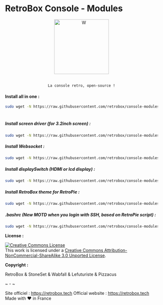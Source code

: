 


# RetroBox Console - Modules
<div align="center" color="#0094D2">
	<img src="https://static.retrobox.tech/img/logo/illustration.png" height="180" alt="W" /><br><br>

    La console retro, open-source !
</div>

#### Install all in one :

```bash
sudo wget -N https://raw.githubusercontent.com/retrobox/console-modules/master/allinone.sh && sudo chmod +x /home/pi/allinone.sh && sudo ./allinone.sh
```
#

##### Install screen driver (for 3.2inch screen) :
```bash
sudo wget -N https://raw.githubusercontent.com/retrobox/console-modules/master/installdisplaydriver.sh && sudo chmod +x /home/pi/installscreen.sh && sudo ./installscreen.sh
```

##### Install Websocket :
```bash
sudo wget -N https://raw.githubusercontent.com/retrobox/console-modules/master/installwebsocket.sh && sudo chmod +x /home/pi/installwebsocket.sh && sudo ./installwebsocket.sh
```

##### Install displaySwitch (HDMI or lcd display) :
```bash
sudo wget -N https://raw.githubusercontent.com/retrobox/console-modules/master/installdisplayswitch.sh && sudo chmod +x /home/pi/installdisplayswitch.sh && sudo ./installdisplayswitch.sh
```

##### Install RetroBox theme for RetroPie :
```bash
sudo wget -N https://raw.githubusercontent.com/retrobox/console-modules/master/installretroboxtheme.sh && sudo chmod +x /home/pi/installretroboxtheme.sh && sudo ./installretroboxtheme.sh
```
##### .bashrc (New MOTD when you login with SSH, based on RetroPie script) :
```bash
sudo wget -N https://raw.githubusercontent.com/retrobox/console-modules/master/installbashrc.sh && sudo chmod +x /home/pi/installbashrc.sh && sudo ./installbashrc.sh
```
__License :__

<a rel="license" href="http://creativecommons.org/licenses/by-nc-sa/3.0/"><img alt="Creative Commons License" style="border-width:0" src="https://i.creativecommons.org/l/by-nc-sa/3.0/88x31.png" /></a><br />This work is licensed under a <a rel="license" href="http://creativecommons.org/licenses/by-nc-sa/3.0/">Creative Commons Attribution-NonCommercial-ShareAlike 3.0 Unported License</a>.

__Copyright :__

RetroBox & StoneSet & Wabfall & Lefuturiste & Pizzacus

~ - ~

Site officiel : https://retrobox.tech
Official website : https://retrobox.tech
Made with ❤️ in France
